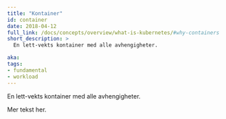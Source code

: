 ```yaml
---
title: "Kontainer"
id: container
date: 2018-04-12
full_link: /docs/concepts/overview/what-is-kubernetes/#why-containers
short_description: >
  En lett-vekts kontainer med alle avhengigheter.

aka:
tags:
- fundamental
- workload
---
```

 En lett-vekts kontainer med alle avhengigheter.

<!--more-->

Mer tekst her.

